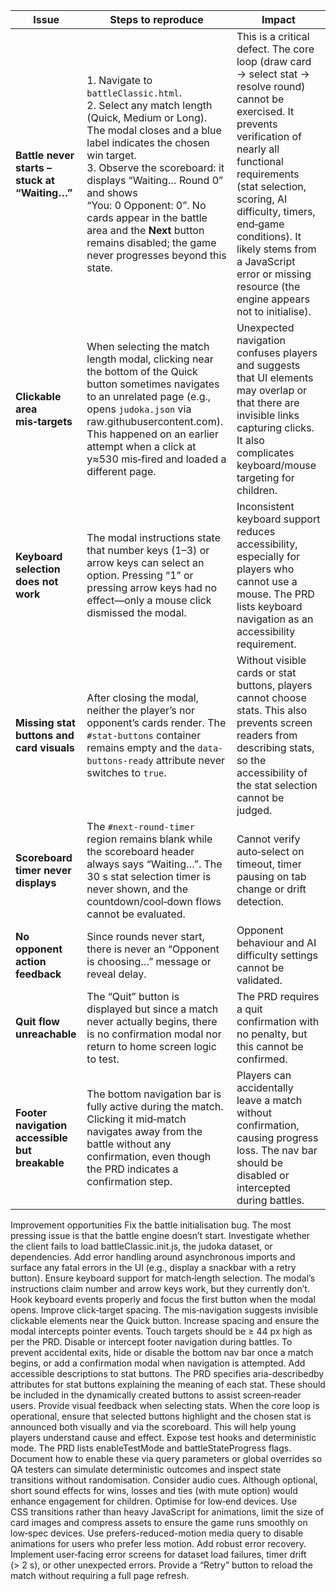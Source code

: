 | Issue                                          | Steps to reproduce                                                                                                                                                                                                                                                                                                                                                                      | Impact                                                                                                                                                                                                                                                                                                                                               |
| ---------------------------------------------- | --------------------------------------------------------------------------------------------------------------------------------------------------------------------------------------------------------------------------------------------------------------------------------------------------------------------------------------------------------------------------------------- | ---------------------------------------------------------------------------------------------------------------------------------------------------------------------------------------------------------------------------------------------------------------------------------------------------------------------------------------------------- |
| **Battle never starts – stuck at “Waiting…”**  | 1. Navigate to `battleClassic.html`.<br>2. Select any match length (Quick, Medium or Long).  The modal closes and a blue label indicates the chosen win target.<br>3. Observe the scoreboard: it displays “Waiting… Round 0” and shows “You: 0 Opponent: 0”.  No cards appear in the battle area and the **Next** button remains disabled; the game never progresses beyond this state. | This is a critical defect.  The core loop (draw card → select stat → resolve round) cannot be exercised.  It prevents verification of nearly all functional requirements (stat selection, scoring, AI difficulty, timers, end‑game conditions).  It likely stems from a JavaScript error or missing resource (the engine appears not to initialise). |
| **Clickable area mis‑targets**                 | When selecting the match length modal, clicking near the bottom of the Quick button sometimes navigates to an unrelated page (e.g., opens `judoka.json` via raw\.githubusercontent.com).  This happened on an earlier attempt when a click at y≈530 mis‑fired and loaded a different page.                                                                                              | Unexpected navigation confuses players and suggests that UI elements may overlap or that there are invisible links capturing clicks.  It also complicates keyboard/mouse targeting for children.                                                                                                                                                     |
| **Keyboard selection does not work**           | The modal instructions state that number keys (1–3) or arrow keys can select an option.  Pressing “1” or pressing arrow keys had no effect—only a mouse click dismissed the modal.                                                                                                                                                                                                      | Inconsistent keyboard support reduces accessibility, especially for players who cannot use a mouse.  The PRD lists keyboard navigation as an accessibility requirement.                                                                                                                                                                              |
| **Missing stat buttons and card visuals**      | After closing the modal, neither the player’s nor opponent’s cards render.  The `#stat-buttons` container remains empty and the `data-buttons-ready` attribute never switches to `true`.                                                                                                                                                                                                | Without visible cards or stat buttons, players cannot choose stats.  This also prevents screen readers from describing stats, so the accessibility of the stat selection cannot be judged.                                                                                                                                                           |
| **Scoreboard timer never displays**            | The `#next-round-timer` region remains blank while the scoreboard header always says “Waiting…”.  The 30 s stat selection timer is never shown, and the countdown/cool‑down flows cannot be evaluated.                                                                                                                                                                                  | Cannot verify auto‑select on timeout, timer pausing on tab change or drift detection.                                                                                                                                                                                                                                                                |
| **No opponent action feedback**                | Since rounds never start, there is never an “Opponent is choosing…” message or reveal delay.                                                                                                                                                                                                                                                                                            | Opponent behaviour and AI difficulty settings cannot be validated.                                                                                                                                                                                                                                                                                   |
| **Quit flow unreachable**                      | The “Quit” button is displayed but since a match never actually begins, there is no confirmation modal nor return to home screen logic to test.                                                                                                                                                                                                                                         | The PRD requires a quit confirmation with no penalty, but this cannot be confirmed.                                                                                                                                                                                                                                                                  |
| **Footer navigation accessible but breakable** | The bottom navigation bar is fully active during the match.  Clicking it mid‑match navigates away from the battle without any confirmation, even though the PRD indicates a confirmation step.                                                                                                                                                                                          | Players can accidentally leave a match without confirmation, causing progress loss.  The nav bar should be disabled or intercepted during battles.                                                                                                                                                                                                   |
Improvement opportunities
Fix the battle initialisation bug. The most pressing issue is that the battle engine doesn’t start. Investigate whether the client fails to load battleClassic.init.js, the judoka dataset, or dependencies. Add error handling around asynchronous imports and surface any fatal errors in the UI (e.g., display a snackbar with a retry button).
Ensure keyboard support for match‑length selection. The modal’s instructions claim number and arrow keys work, but they currently don’t. Hook keyboard events properly and focus the first button when the modal opens.
Improve click‑target spacing. The mis‑navigation suggests invisible clickable elements near the Quick button. Increase spacing and ensure the modal intercepts pointer events. Touch targets should be ≥ 44 px high as per the PRD.
Disable or intercept footer navigation during battles. To prevent accidental exits, hide or disable the bottom nav bar once a match begins, or add a confirmation modal when navigation is attempted.
Add accessible descriptions to stat buttons. The PRD specifies aria-describedby attributes for stat buttons explaining the meaning of each stat. These should be included in the dynamically created buttons to assist screen‑reader users.
Provide visual feedback when selecting stats. When the core loop is operational, ensure that selected buttons highlight and the chosen stat is announced both visually and via the scoreboard. This will help young players understand cause and effect.
Expose test hooks and deterministic mode. The PRD lists enableTestMode and battleStateProgress flags. Document how to enable these via query parameters or global overrides so QA testers can simulate deterministic outcomes and inspect state transitions without randomisation.
Consider audio cues. Although optional, short sound effects for wins, losses and ties (with mute option) would enhance engagement for children.
Optimise for low‑end devices. Use CSS transitions rather than heavy JavaScript for animations, limit the size of card images and compress assets to ensure the game runs smoothly on low‑spec devices. Use prefers-reduced-motion media query to disable animations for users who prefer less motion.
Add robust error recovery. Implement user‑facing error screens for dataset load failures, timer drift (> 2 s), or other unexpected errors. Provide a “Retry” button to reload the match without requiring a full page refresh.
